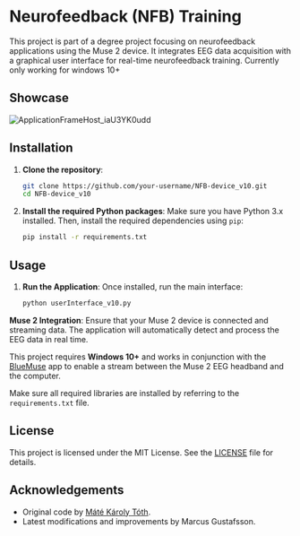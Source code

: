 # Neurofeedback (NFB) Training

This project is part of a degree project focusing on neurofeedback applications using the Muse 2 device. It integrates EEG data acquisition with a graphical user interface for real-time neurofeedback training.
Currently only working for windows 10+

## Showcase
![ApplicationFrameHost_iaU3YK0udd](https://github.com/user-attachments/assets/acdf2f5e-30bd-40fd-82d2-0bb6bdf45954)

  
## Installation
1. **Clone the repository**:
   ```bash
   git clone https://github.com/your-username/NFB-device_v10.git
   cd NFB-device_v10
   ```

2. **Install the required Python packages**:
   Make sure you have Python 3.x installed. Then, install the required dependencies using `pip`:
   ```bash
   pip install -r requirements.txt
   ```

## Usage
1. **Run the Application**:
   Once installed, run the main interface:
   ```bash
   python userInterface_v10.py
   ```

**Muse 2 Integration**:
   Ensure that your Muse 2 device is connected and streaming data. The application will automatically detect and process the EEG data in real time.

   This project requires **Windows 10+** and works in conjunction with the [BlueMuse](https://github.com/kowalej/BlueMuse) app to enable a stream between the Muse 2 EEG headband and the computer.


Make sure all required libraries are installed by referring to the `requirements.txt` file.

## License
This project is licensed under the MIT License. See the [LICENSE](LICENSE) file for details.

## Acknowledgements
- Original code by [Máté Károly Tóth](https://kth.diva-portal.org/smash/get/diva2:1773405/FULLTEXT01.pdf).
- Latest modifications and improvements by Marcus Gustafsson.

